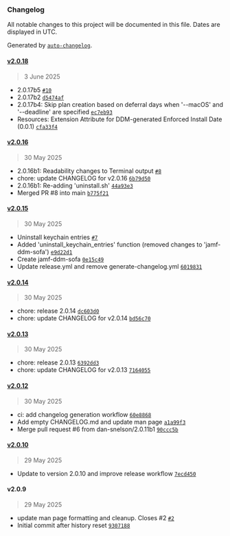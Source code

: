 ### Changelog

All notable changes to this project will be documented in this file. Dates are displayed in UTC.

Generated by [`auto-changelog`](https://github.com/CookPete/auto-changelog).

#### [v2.0.18](https://github.com/robjschroeder/jamf-ddm-sofa-macOS/compare/v2.0.16...v2.0.18)

> 3 June 2025

- 2.0.17b5 [`#10`](https://github.com/robjschroeder/jamf-ddm-sofa-macOS/pull/10)
- 2.0.17b2 [`d5474af`](https://github.com/robjschroeder/jamf-ddm-sofa-macOS/commit/d5474afffa2ff5fe6886d7815af4b8318708d322)
- 2.0.17b4: Skip plan creation based on deferral days when '--macOS' and '--deadline' are specified [`ec7eb93`](https://github.com/robjschroeder/jamf-ddm-sofa-macOS/commit/ec7eb933d23fd7bca42993f60b157f6b1bdbe422)
- Resources: Extension Attribute for DDM-generated Enforced Install Date (0.0.1) [`cfa33f4`](https://github.com/robjschroeder/jamf-ddm-sofa-macOS/commit/cfa33f4d9a88e634cf5bf2380bb7ade555cc2594)

#### [v2.0.16](https://github.com/robjschroeder/jamf-ddm-sofa-macOS/compare/v2.0.15...v2.0.16)

> 30 May 2025

- 2.0.16b1: Readability changes to Terminal output [`#8`](https://github.com/robjschroeder/jamf-ddm-sofa-macOS/pull/8)
- chore: update CHANGELOG for v2.0.16 [`6b79d50`](https://github.com/robjschroeder/jamf-ddm-sofa-macOS/commit/6b79d505b724bba37ee3525bb80d3ad1cb82aa94)
- 2.0.16b1: Re-adding 'uninstall.sh' [`44a93e3`](https://github.com/robjschroeder/jamf-ddm-sofa-macOS/commit/44a93e39d6da3c9fbfcdbc09659c5b5fa86090ad)
- Merged PR #8 into main [`b775f21`](https://github.com/robjschroeder/jamf-ddm-sofa-macOS/commit/b775f21737b13ea00459762fb9ba7993a7a35310)

#### [v2.0.15](https://github.com/robjschroeder/jamf-ddm-sofa-macOS/compare/v2.0.14...v2.0.15)

> 30 May 2025

- Uninstall keychain entries [`#7`](https://github.com/robjschroeder/jamf-ddm-sofa-macOS/pull/7)
- Added 'uninstall_keychain_entries' function (removed changes to 'jamf-ddm-sofa') [`e9d22d1`](https://github.com/robjschroeder/jamf-ddm-sofa-macOS/commit/e9d22d1cc688a48a61d5e78cbcafaa54e5c77aed)
- Create jamf-ddm-sofa [`0e15c49`](https://github.com/robjschroeder/jamf-ddm-sofa-macOS/commit/0e15c49999be854df87f3bb0b83ac84fbf0d7e7c)
- Update release.yml and remove generate-changelog.yml [`6019831`](https://github.com/robjschroeder/jamf-ddm-sofa-macOS/commit/60198316d7b3fb0ceb07f080d42ede8c47815e27)

#### [v2.0.14](https://github.com/robjschroeder/jamf-ddm-sofa-macOS/compare/v2.0.13...v2.0.14)

> 30 May 2025

- chore: release 2.0.14 [`dc603d0`](https://github.com/robjschroeder/jamf-ddm-sofa-macOS/commit/dc603d0b24aff747540bb7799aba2b82cea3f3d8)
- chore: update CHANGELOG for v2.0.14 [`bd56c70`](https://github.com/robjschroeder/jamf-ddm-sofa-macOS/commit/bd56c70fb8d104b04acf94a1a911dc1af8820175)

#### [v2.0.13](https://github.com/robjschroeder/jamf-ddm-sofa-macOS/compare/v2.0.12...v2.0.13)

> 30 May 2025

- chore: release 2.0.13 [`6392dd3`](https://github.com/robjschroeder/jamf-ddm-sofa-macOS/commit/6392dd3ce23899ca806ff1942c647ecc440e5dbf)
- chore: update CHANGELOG for v2.0.13 [`7164055`](https://github.com/robjschroeder/jamf-ddm-sofa-macOS/commit/7164055d3bc469d89d24cbc6773b0492363b1c3d)

#### [v2.0.12](https://github.com/robjschroeder/jamf-ddm-sofa-macOS/compare/v2.0.10...v2.0.12)

> 30 May 2025

- ci: add changelog generation workflow [`60e8868`](https://github.com/robjschroeder/jamf-ddm-sofa-macOS/commit/60e886871a8c9e079a650c062bd41e86a97b57d3)
- Add empty CHANGELOG.md and update man page [`a1a99f3`](https://github.com/robjschroeder/jamf-ddm-sofa-macOS/commit/a1a99f3aef547e521738ff5ae9c21b820e7f7274)
- Merge pull request #6 from dan-snelson/2.0.11b1 [`90ccc5b`](https://github.com/robjschroeder/jamf-ddm-sofa-macOS/commit/90ccc5bda719b156e91963cf5292e23b002d59f7)

#### [v2.0.10](https://github.com/robjschroeder/jamf-ddm-sofa-macOS/compare/v2.0.9...v2.0.10)

> 29 May 2025

- Update to version 2.0.10 and improve release workflow [`7ecd450`](https://github.com/robjschroeder/jamf-ddm-sofa-macOS/commit/7ecd45067a14ebf1cb00a336c48046c11caeb7a4)

#### v2.0.9

> 29 May 2025

- update man page formatting and cleanup. Closes #2 [`#2`](https://github.com/robjschroeder/jamf-ddm-sofa-macOS/issues/2)
- Initial commit after history reset [`9307188`](https://github.com/robjschroeder/jamf-ddm-sofa-macOS/commit/93071887e5ee6d396584873b5be6eb68c082ec2d)
